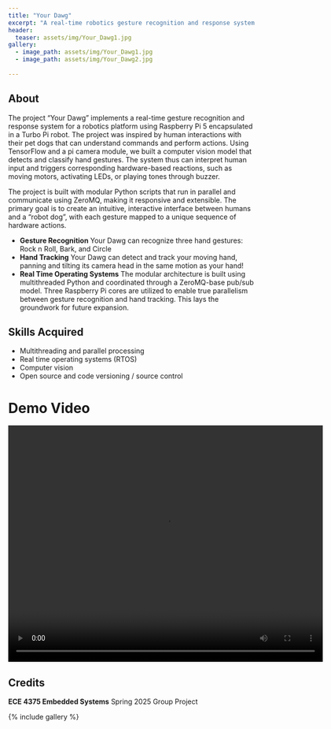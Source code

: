 ```yaml
---
title: "Your Dawg"
excerpt: "A real-time robotics gesture recognition and response system mimicking a well-trained pet dog."
header:
  teaser: assets/img/Your_Dawg1.jpg
gallery:
  - image_path: assets/img/Your_Dawg1.jpg
  - image_path: assets/img/Your_Dawg2.jpg
   
---
```


## About
The project “Your Dawg” implements a real-time gesture recognition and response system for a robotics
platform using Raspberry Pi 5 encapsulated in a Turbo Pi robot. The project was inspired by human
interactions with their pet dogs that can understand commands and perform actions. Using TensorFlow 
and a pi camera module, we built a computer vision model that detects and classify hand gestures.
The system thus can interpret human input and triggers corresponding hardware-based reactions, 
such as moving motors, activating LEDs, or playing tones through buzzer.

The project is built with modular Python scripts that run in parallel and communicate using ZeroMQ,
making it responsive and extensible. The primary goal is to create an intuitive, interactive interface
between humans and a “robot dog”, with each gesture mapped to a unique sequence of hardware actions.

* **Gesture Recognition** Your Dawg can recognize three hand gestures: Rock n Roll, Bark, and Circle
* **Hand Tracking** Your Dawg can detect and track your moving hand, panning and tilting its camera head in the same motion as your hand! 
* **Real Time Operating Systems** The modular architecture is built using multithreaded Python and coordinated through a ZeroMQ-base pub/sub model. Three Raspberry Pi cores are utilized to enable true parallelism between gesture recognition and hand tracking. This lays the groundwork for future expansion. 

## Skills Acquired
* Multithreading and parallel processing
* Real time operating systems (RTOS)
* Computer vision
* Open source and code versioning / source control

# Demo Video
<video controls src="/portfolio_website/assets/img/Your_Dawg_Demo.mp4" title="Title" width="640" height="480" allowfullscreen="true" webkitallowfullscreen="true" mozallowfullscreen="true"  frameborder="0"></video>

## Credits
**ECE 4375 Embedded Systems** Spring 2025 Group Project

{% include gallery %}
